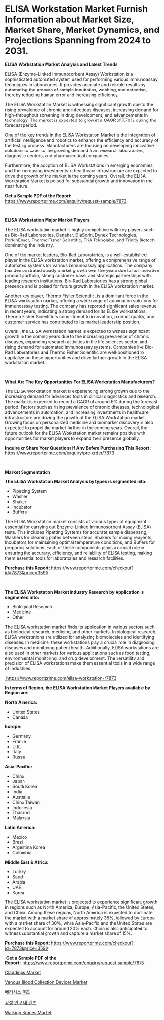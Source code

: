 <p><h1>ELISA Workstation Market Furnish Information about Market Size, Market Share, Market Dynamics, and Projections Spanning from 2024 to 2031.</h1></p><p><strong>ELISA Workstation Market Analysis and Latest Trends</strong></p>
<p><p>ELISA (Enzyme-Linked Immunosorbent Assay) Workstation is a sophisticated automated system used for performing various immunoassay techniques in laboratories. It provides accurate and reliable results by automating the process of sample incubation, washing, and detection, thereby reducing human error and increasing efficiency.</p><p>The ELISA Workstation Market is witnessing significant growth due to the rising prevalence of chronic and infectious diseases, increasing demand for high-throughput screening in drug development, and advancements in technology. The market is expected to grow at a CAGR of 7.70% during the forecast period.</p><p>One of the key trends in the ELISA Workstation Market is the integration of artificial intelligence and robotics to enhance the efficiency and accuracy of the testing process. Manufacturers are focusing on developing innovative solutions to cater to the growing demand from research laboratories, diagnostic centers, and pharmaceutical companies.</p><p>Furthermore, the adoption of ELISA Workstations in emerging economies and the increasing investments in healthcare infrastructure are expected to drive the growth of the market in the coming years. Overall, the ELISA Workstation Market is poised for substantial growth and innovation in the near future.</p></p>
<p><strong>Get a Sample PDF of the Report:&nbsp;</strong> <a href="https://www.reportprime.com/enquiry/request-sample/7873">https://www.reportprime.com/enquiry/request-sample/7873</a></p>
<p>&nbsp;</p>
<p><strong>ELISA Workstation Major Market Players</strong></p>
<p><p>The ELISA workstation market is highly competitive with key players such as Bio-Rad Laboratories, Danaher, DiaSorin, Dynex Technologies, PerkinElmer, Thermo Fisher Scientific, TKA Teknolabo, and Trinity Biotech dominating the industry.</p><p>One of the market leaders, Bio-Rad Laboratories, is a well-established player in the ELISA workstation market, offering a comprehensive range of automated systems for various immunoassay applications. The company has demonstrated steady market growth over the years due to its innovative product portfolio, strong customer base, and strategic partnerships with leading research institutions. Bio-Rad Laboratories has a strong global presence and is poised for future growth in the ELISA workstation market.</p><p>Another key player, Thermo Fisher Scientific, is a dominant force in the ELISA workstation market, offering a wide range of automation solutions for immunoassay testing. The company has reported significant sales revenue in recent years, indicating a strong demand for its ELISA workstations. Thermo Fisher Scientific's commitment to innovation, product quality, and customer service has contributed to its market leadership position.</p><p>Overall, the ELISA workstation market is expected to witness significant growth in the coming years due to the increasing prevalence of chronic diseases, expanding research activities in the life sciences sector, and rising demand for automated immunoassay systems. Companies like Bio-Rad Laboratories and Thermo Fisher Scientific are well-positioned to capitalize on these opportunities and drive further growth in the ELISA workstation market.</p></p>
<p>&nbsp;</p>
<p><strong>What Are The Key Opportunities For ELISA Workstation Manufacturers?</strong></p>
<p><p>The ELISA Workstation market is experiencing strong growth due to the increasing demand for advanced tools in clinical diagnostics and research. The market is expected to record a CAGR of around 6% during the forecast period. Factors such as rising prevalence of chronic diseases, technological advancements in automation, and increasing investments in healthcare infrastructure are driving the growth of the ELISA Workstation market. Growing focus on personalized medicine and biomarker discovery is also expected to propel the market further in the coming years. Overall, the future outlook for the ELISA Workstation market remains positive with opportunities for market players to expand their presence globally.</p></p>
<p><strong>Inquire or Share Your Questions If Any Before Purchasing This Report:</strong> <a href="https://www.reportprime.com/enquiry/pre-order/7873">https://www.reportprime.com/enquiry/pre-order/7873</a></p>
<p>&nbsp;</p>
<p><strong>Market Segmentation</strong></p>
<p><strong>The ELISA Workstation Market Analysis by types is segmented into:</strong></p>
<p><ul><li>Pipetting System</li><li>Washer</li><li>Shaker</li><li>Incubator</li><li>Buffers</li></ul></p>
<p><p>The ELISA Workstation market consists of various types of equipment essential for carrying out Enzyme-Linked Immunosorbent Assay (ELISA) tests. This includes Pipetting Systems for accurate sample dispensing, Washers for cleaning plates between steps, Shakers for mixing reagents, Incubators for maintaining optimal temperature conditions, and Buffers for preparing solutions. Each of these components plays a crucial role in ensuring the accuracy, efficiency, and reliability of ELISA testing, making them essential tools for laboratories and research facilities.</p></p>
<p><strong>Purchase this Report:&nbsp;</strong><a href="https://www.reportprime.com/checkout?id=7873&price=3590">https://www.reportprime.com/checkout?id=7873&price=3590</a></p>
<p>&nbsp;</p>
<p><strong>The ELISA Workstation Market Industry Research by Application is segmented into:</strong></p>
<p><ul><li>Biological Research</li><li>Medicine</li><li>Other</li></ul></p>
<p><p>The ELISA workstation market finds its application in various sectors such as biological research, medicine, and other markets. In biological research, ELISA workstations are utilized for analyzing biomolecules and identifying diseases. In medicine, these workstations play a crucial role in diagnosing diseases and monitoring patient health. Additionally, ELISA workstations are also used in other markets for various applications such as food testing, environmental monitoring, and drug development. The versatility and precision of ELISA workstations make them essential tools in a wide range of industries.</p></p>
<p><a href="https://www.reportprime.com/elisa-workstation-r7873">&nbsp;https://www.reportprime.com/elisa-workstation-r7873</a></p>
<p><strong>In terms of Region, the ELISA Workstation Market Players available by Region are:</strong></p>
<p>
    <p> <strong> North America: </strong>
        <ul>
            <li>United States</li>
            <li>Canada</li>
        </ul>
        </p> 
    <p> <strong> Europe: </strong>
        <ul>
            <li>Germany</li>
            <li>France</li>
            <li>U.K.</li>
            <li>Italy</li>
            <li>Russia</li>
        </ul>
        </p> 
    <p> <strong> Asia-Pacific: </strong>
        <ul>
            <li>China</li>
            <li>Japan</li>
            <li>South Korea</li>
            <li>India</li>
            <li>Australia</li>
            <li>China Taiwan</li>
            <li>Indonesia</li>
            <li>Thailand</li>
            <li>Malaysia</li>
        </ul>
        </p> 
    <p> <strong> Latin America: </strong>
        <ul>
            <li>Mexico</li>
            <li>Brazil</li>
            <li>Argentina Korea</li>
            <li>Colombia</li>
        </ul>
        </p> 
    <p> <strong> Middle East & Africa: </strong>
        <ul>
            <li>Turkey</li>
            <li>Saudi</li>
            <li>Arabia</li>
            <li>UAE</li>
            <li>Korea</li>
        </ul>
    </p>
    </p>
<p><p>The ELISA workstation market is projected to experience significant growth in regions such as North America, Europe, Asia-Pacific, the United States, and China. Among these regions, North America is expected to dominate the market with a market share of approximately 35%, followed by Europe with a market share of 30%, while Asia-Pacific and the United States are expected to account for around 20% each. China is also anticipated to witness substantial growth and capture a market share of 15%.</p></p>
<p><strong>Purchase this Report: </strong><a href="https://www.reportprime.com/checkout?id=7873&price=3590">https://www.reportprime.com/checkout?id=7873&price=3590</a></p>
<p>&nbsp;<strong>Get a Sample PDF of the Report:&nbsp;&nbsp;</strong><a href="https://www.reportprime.com/enquiry/request-sample/7873">https://www.reportprime.com/enquiry/request-sample/7873</a></p>
<p><strong></strong></p>
<p><p><a href="https://issuu.com/reportprime-2/docs/claddings-market-size-2030.pptx">Claddings Market</a></p><p><a href="https://github.com/Glendatilghmankmgz0rbhwpy/Market-Research-Report-List-2/blob/main/venous-blood-collection-devices-market.md">Venous Blood Collection Devices Market</a></p><p><a href="https://github.com/fernandotryO5lson96765/Market-Research-Report-List-1/blob/main/225195129949.md">베리시스 렌즈</a></p><p><a href="https://github.com/CliftonFisher9067/Market-Research-Report-List-1/blob/main/652111229948.md">강성 안구 내 렌즈</a></p><p><a href="https://github.com/dx0328/Market-Research-Report-List-2/blob/main/walking-braces-market.md">Walking Braces Market</a></p></p>